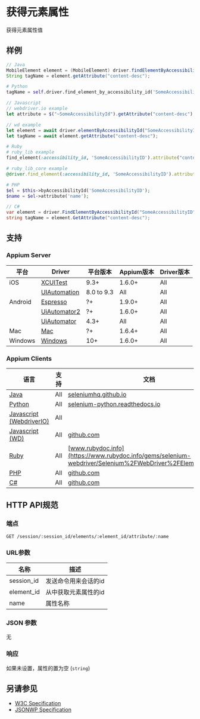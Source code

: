 # 获得元素属性
获得元素属性值

## 样例

```java
// Java
MobileElement element = (MobileElement) driver.findElementByAccessibilityId("SomeAccessibilityID");
String tagName = element.getAttribute("content-desc");

```

```python
# Python
tagName = self.driver.find_element_by_accessibility_id('SomeAccessibilityID').get_attribute('content-desc')

```

```javascript
// Javascript
// webdriver.io example
let attribute = $("~SomeAccessibilityId").getAttribute("content-desc");

// wd example
let element = await driver.elementByAccessibilityId("SomeAccessibilityID");
let tagName = await element.getAttribute("content-desc");
```

```ruby
# Ruby
# ruby_lib example
find_element(:accessibility_id, 'SomeAccessibilityID').attribute("content-desc")

# ruby_lib_core example
@driver.find_element(:accessibility_id, 'SomeAccessibilityID').attribute("content-desc")

```

```php
# PHP
$el = $this->byAccessibilityId('SomeAccessibilityID');
$name = $el->attribute('name');

```

```csharp
// C#
var element = driver.FindElementByAccessibilityId("SomeAccessibilityID");
string tagName = element.GetAttribute("content-desc");

```

## 支持

### Appium Server
|平台|Driver|平台版本|Appium版本|Driver版本|
|--------|----------------|------|--------------|--------------|
| iOS | [XCUITest](/docs/en/drivers/ios-xcuitest.md) | 9.3+ | 1.6.0+ | All |
|  | [UIAutomation](/docs/en/drivers/ios-uiautomation.md) | 8.0 to 9.3 | All | All |
| Android | [Espresso](/docs/en/drivers/android-espresso.md) | ?+ | 1.9.0+ | All |
|  | [UiAutomator2](/docs/en/drivers/android-uiautomator2.md) | ?+ | 1.6.0+ | All |
|  | [UiAutomator](/docs/en/drivers/android-uiautomator.md) | 4.3+ | All | All |
| Mac | [Mac](/docs/en/drivers/mac.md) | ?+ | 1.6.4+ | All |
| Windows | [Windows](/docs/en/drivers/windows.md) | 10+ | 1.6.0+ | All |

### Appium Clients

|语言|支持|文档|
|--------|-------|-------------|
|[Java](https://github.com/appium/java-client/releases/latest)| All | [seleniumhq.github.io](https://seleniumhq.github.io/selenium/docs/api/java/org/openqa/selenium/WebElement.html#getAttribute) |
|[Python](https://github.com/appium/python-client/releases/latest)| All | [selenium-python.readthedocs.io](http://selenium-python.readthedocs.io/api.html#selenium.webdriver.remote.webelement.WebElement.get_attribute) |
|[Javascript (WebdriverIO)](http://webdriver.io/index.html)| All |  |
|[Javascript (WD)](https://github.com/admc/wd/releases/latest)| All | [github.com](https://github.com/admc/wd/blob/master/lib/commands.js#L1350) |
|[Ruby](https://github.com/appium/ruby_lib/releases/latest)| All | [www.rubydoc.info](https://www.rubydoc.info/gems/selenium-webdriver/Selenium%2FWebDriver%2FElement:attribute) |
|[PHP](https://github.com/appium/php-client/releases/latest)| All | [github.com](https://github.com/appium/php-client/) |
|[C#](https://github.com/appium/appium-dotnet-driver/releases/latest)| All | [github.com](https://github.com/appium/appium-dotnet-driver/blob/master/src/Appium.Net/Appium/AppiumWebElement.cs) |


## HTTP API规范

### 端点

`GET /session/:session_id/elements/:element_id/attribute/:name`

### URL参数

|名称|描述|
|----|-----------|
|session_id|发送命令用来会话的id|
|element_id|从中获取元素属性的id|
|name|属性名称|

### JSON 参数

无

### 响应
如果未设置，属性的置为空 (`string`)

## 另请参见
* [W3C Specification](https://www.w3.org/TR/webdriver/#dfn-get-element-attribute)
* [JSONWP Specification](https://github.com/SeleniumHQ/selenium/wiki/JsonWireProtocol#sessionsessionidelementidattributename)
